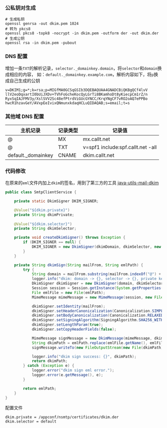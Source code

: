 ### 公私钥对生成
```shell script
# 生成私钥
openssl genrsa -out dkim.pem 1024
# 转为 pkcs8
openssl pkcs8 -topk8 -nocrypt -in dkim.pem -outform der -out dkim.der
# 生成公钥
openssl rsa -in dkim.pem -pubout
```

### DNS 配置
增加一条`TXT`的解析记录，`selector._domainkey.domain`，将`selector`和`domain`换成相应的内容，
如：`default._domainkey.example.com`，解析内容如下，将`p`换成自己生成的公钥
```shell script
v=DKIM1;g=*;k=rsa;p=MIGfMA0GCSqGSIb3DQEBAQUAA4GNADCBiQKBgQCf4lvV
llV2eoDqxartI0bUiJXDv+TVhFoGcheKocQyLGrTi8BKamhoDt8yKiecpCm1rZ/n
RyxSqIAJFMV3y/XslSVV2Sc48efPtrdViGUcGYNCC/KrqYNgCF7vRO2oAQ7ePPBo
hwcR1hzavGeY/AVxpEeIvixQNmunxkdaqHCLuQIDAQAB;s=email;t=s
```

### 其他域 DNS 配置
主机记录 | 记录类型 | 记录值
---|---|---
@ | MX | mx.callt.net
@ | TXT | v=spf1 include:spf.callt.net -all
default._domainkey | CNAME | dkim.callt.net

### 代码修改
在原来的`eml`文件内加上`dkim`的签名，用到了第三方的工具 [java-utils-mail-dkim](https://github.com/markenwerk/java-utils-mail-dkim)
```java
public class SmtpClientService {

    private static DkimSigner DKIM_SIGNER;

    @Value("${dkim.private}")
    private String dkimPrivate;
    
    @Value("${dkim.selector}")
    private String dkimSelector;    

    private void createDkimSigner() throws Exception {
        if (DKIM_SIGNER == null) {
            DKIM_SIGNER = new DkimSigner(dkimDomain, dkimSelector, new File(dkimPrivate));
        }
    }

    private String dkimSign(String mailFrom, String emlPath) {
        try {
            String domain = mailFrom.substring(mailFrom.indexOf("@") + 1);
            logger.info("dkim: domain -> {}, selector -> {}, private key -> {}", domain, dkimSelector, dkimPrivate);
            DkimSigner dkimSigner = new DkimSigner(domain, dkimSelector, new File(dkimPrivate));
            Session session = Session.getInstance(System.getProperties());
            File emlFile = new File(emlPath);
            MimeMessage mimeMessage = new MimeMessage(session, new FileInputStream(emlFile));

            dkimSigner.setIdentity(mailFrom);
            dkimSigner.setHeaderCanonicalization(Canonicalization.SIMPLE);
            dkimSigner.setBodyCanonicalization(Canonicalization.RELAXED);
            dkimSigner.setSigningAlgorithm(SigningAlgorithm.SHA256_WITH_RSA);
            dkimSigner.setLengthParam(true);
            dkimSigner.setCopyHeaderFields(false);

            MimeMessage signMessage = new DkimMessage(mimeMessage, dkimSigner);
            String dkimPath = emlPath.replace(emlFile.getName(), emlFile.getName() + FileUtils.DKIM_SUFFIX);
            signMessage.writeTo(new FileOutputStream(new File(dkimPath)));

            logger.info("dkim sign success: {}", dkimPath);
            return dkimPath;
        } catch (Exception e) {
            logger.error("dkim sign eml error.");
            logger.error(e.getMessage(), e);
        }

        return emlPath;
    }
}
```

配置文件
```properties
dkim.private = /appconf/nsmtp/certificates/dkim.der
dkim.selector = default
```